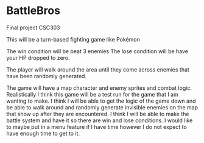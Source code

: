 # BattleBros
 Final project CSC303

This will be a turn-based fighting game like Pokémon

The win condition will be beat 3 enemies
The lose condition will be have your HP dropped to zero. 

The player will walk around the area until they come across enemies that have been randomly generated. 

The game will have a map character and enemy sprites and combat logic.
Realistically I think this game will be a test run for the game that I am wanting to make. I think I will be able to get the logic of the game down and be able to walk around and randomly generate invisible enemies on the map that show up after they are encountered. I think I will be able to make the battle system and have it so there are win and lose conditions. I would like to maybe put in a menu feature if I have time however I do not expect to have enough time to get to it. 
